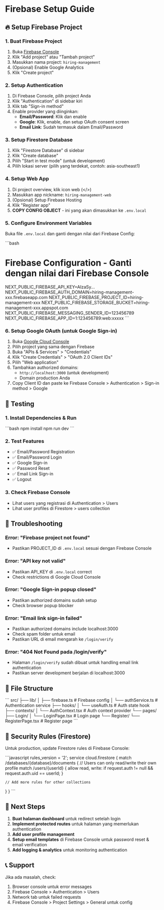 # Firebase Setup Guide

## 🔥 Setup Firebase Project

### 1. Buat Firebase Project
1. Buka [Firebase Console](https://console.firebase.google.com/)
2. Klik "Add project" atau "Tambah project"
3. Masukkan nama project: `hiring-management`
4. (Opsional) Enable Google Analytics
5. Klik "Create project"

### 2. Setup Authentication
1. Di Firebase Console, pilih project Anda
2. Klik "Authentication" di sidebar kiri
3. Klik tab "Sign-in method"
4. Enable provider yang diinginkan:
   - **Email/Password**: Klik dan enable
   - **Google**: Klik, enable, dan setup OAuth consent screen
   - **Email Link**: Sudah termasuk dalam Email/Password

### 3. Setup Firestore Database
1. Klik "Firestore Database" di sidebar
2. Klik "Create database"
3. Pilih "Start in test mode" (untuk development)
4. Pilih lokasi server (pilih yang terdekat, contoh: asia-southeast1)

### 4. Setup Web App
1. Di project overview, klik icon web (</>) 
2. Masukkan app nickname: `hiring-management-web`
3. (Opsional) Setup Firebase Hosting
4. Klik "Register app"
5. **COPY CONFIG OBJECT** - ini yang akan dimasukkan ke `.env.local`

### 5. Configure Environment Variables
Buka file `.env.local` dan ganti dengan nilai dari Firebase Config:

\`\`\`bash
# Firebase Configuration - Ganti dengan nilai dari Firebase Console
NEXT_PUBLIC_FIREBASE_API_KEY=AIzaSy...
NEXT_PUBLIC_FIREBASE_AUTH_DOMAIN=hiring-management-xxx.firebaseapp.com
NEXT_PUBLIC_FIREBASE_PROJECT_ID=hiring-management-xxx
NEXT_PUBLIC_FIREBASE_STORAGE_BUCKET=hiring-management-xxx.appspot.com
NEXT_PUBLIC_FIREBASE_MESSAGING_SENDER_ID=123456789
NEXT_PUBLIC_FIREBASE_APP_ID=1:123456789:web:xxxxx
\`\`\`

### 6. Setup Google OAuth (untuk Google Sign-in)
1. Buka [Google Cloud Console](https://console.cloud.google.com/)
2. Pilih project yang sama dengan Firebase
3. Buka "APIs & Services" > "Credentials"
4. Klik "Create Credentials" > "OAuth 2.0 Client IDs"
5. Pilih "Web application"
6. Tambahkan authorized domains:
   - `http://localhost:3000` (untuk development)
   - Domain production Anda
7. Copy Client ID dan paste ke Firebase Console > Authentication > Sign-in method > Google

## 🚀 Testing

### 1. Install Dependencies & Run
\`\`\`bash
npm install
npm run dev
\`\`\`

### 2. Test Features
- ✅ Email/Password Registration
- ✅ Email/Password Login
- ✅ Google Sign-in
- ✅ Password Reset
- ✅ Email Link Sign-in
- ✅ Logout

### 3. Check Firebase Console
- Lihat users yang registrasi di Authentication > Users
- Lihat user profiles di Firestore > users collection

## 🔧 Troubleshooting

### Error: "Firebase project not found"
- Pastikan PROJECT_ID di `.env.local` sesuai dengan Firebase Console

### Error: "API key not valid"
- Pastikan API_KEY di `.env.local` correct
- Check restrictions di Google Cloud Console

### Error: "Google Sign-in popup closed"
- Pastikan authorized domains sudah setup
- Check browser popup blocker

### Error: "Email link sign-in failed"
- Pastikan authorized domains include localhost:3000
- Check spam folder untuk email
- Pastikan URL di email mengarah ke `/login/verify`

### Error: "404 Not Found pada /login/verify"
- Halaman `/login/verify` sudah dibuat untuk handling email link authentication
- Pastikan server development berjalan di localhost:3000

## 📁 File Structure

\`\`\`
src/
├── lib/
│   ├── firebase.ts          # Firebase config
│   └── authService.ts       # Authentication service
├── hooks/
│   └── useAuth.ts          # Auth state hook
├── contexts/
│   └── AuthContext.tsx     # Auth context provider
└── pages/
    ├── Login/
    │   └── LoginPage.tsx   # Login page
    └── Register/
        └── RegisterPage.tsx # Register page
\`\`\`

## 🔐 Security Rules (Firestore)

Untuk production, update Firestore rules di Firebase Console:

\`\`\`javascript
rules_version = '2';
service cloud.firestore {
  match /databases/{database}/documents {
    // Users can only read/write their own profile
    match /users/{userId} {
      allow read, write: if request.auth != null && request.auth.uid == userId;
    }
    
    // Add more rules for other collections
  }
}
\`\`\`

## 🎯 Next Steps

1. **Buat halaman dashboard** untuk redirect setelah login
2. **Implement protected routes** untuk halaman yang memerlukan authentication
3. **Add user profile management** 
4. **Setup email templates** di Firebase Console untuk password reset & email verification
5. **Add logging & analytics** untuk monitoring authentication

## 📞 Support

Jika ada masalah, check:
1. Browser console untuk error messages
2. Firebase Console > Authentication > Users
3. Network tab untuk failed requests
4. Firebase Console > Project Settings > General untuk config